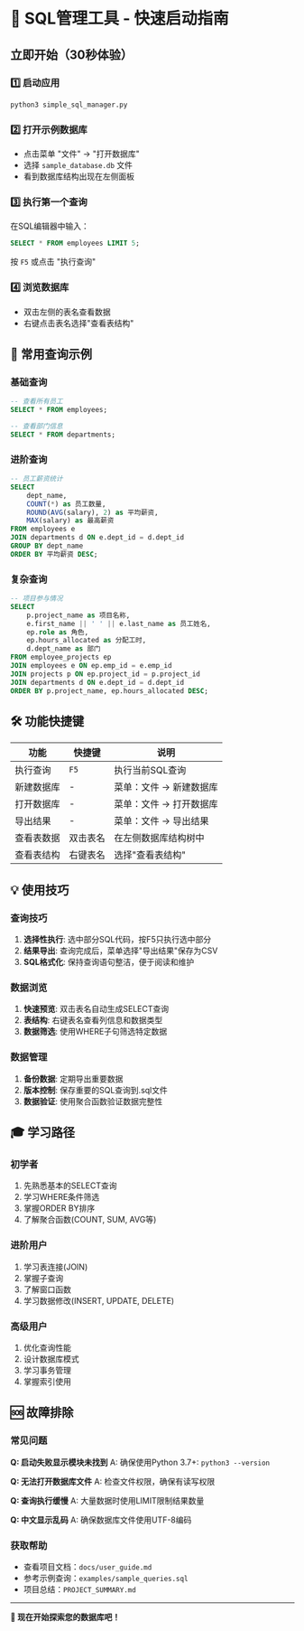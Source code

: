 # 🚀 SQL管理工具 - 快速启动指南

## 立即开始（30秒体验）

### 1️⃣ 启动应用
```bash
python3 simple_sql_manager.py
```

### 2️⃣ 打开示例数据库
- 点击菜单 "文件" → "打开数据库"
- 选择 `sample_database.db` 文件
- 看到数据库结构出现在左侧面板

### 3️⃣ 执行第一个查询
在SQL编辑器中输入：
```sql
SELECT * FROM employees LIMIT 5;
```
按 `F5` 或点击 "执行查询"

### 4️⃣ 浏览数据库
- 双击左侧的表名查看数据
- 右键点击表名选择"查看表结构"

## 🎯 常用查询示例

### 基础查询
```sql
-- 查看所有员工
SELECT * FROM employees;

-- 查看部门信息
SELECT * FROM departments;
```

### 进阶查询
```sql
-- 员工薪资统计
SELECT 
    dept_name,
    COUNT(*) as 员工数量,
    ROUND(AVG(salary), 2) as 平均薪资,
    MAX(salary) as 最高薪资
FROM employees e
JOIN departments d ON e.dept_id = d.dept_id
GROUP BY dept_name
ORDER BY 平均薪资 DESC;
```

### 复杂查询
```sql
-- 项目参与情况
SELECT 
    p.project_name as 项目名称,
    e.first_name || ' ' || e.last_name as 员工姓名,
    ep.role as 角色,
    ep.hours_allocated as 分配工时,
    d.dept_name as 部门
FROM employee_projects ep
JOIN employees e ON ep.emp_id = e.emp_id
JOIN projects p ON ep.project_id = p.project_id
JOIN departments d ON e.dept_id = d.dept_id
ORDER BY p.project_name, ep.hours_allocated DESC;
```

## 🛠️ 功能快捷键

| 功能 | 快捷键 | 说明 |
|------|--------|------|
| 执行查询 | `F5` | 执行当前SQL查询 |
| 新建数据库 | - | 菜单：文件 → 新建数据库 |
| 打开数据库 | - | 菜单：文件 → 打开数据库 |
| 导出结果 | - | 菜单：文件 → 导出结果 |
| 查看表数据 | 双击表名 | 在左侧数据库结构树中 |
| 查看表结构 | 右键表名 | 选择"查看表结构" |

## 💡 使用技巧

### 查询技巧
1. **选择性执行**: 选中部分SQL代码，按F5只执行选中部分
2. **结果导出**: 查询完成后，菜单选择"导出结果"保存为CSV
3. **SQL格式化**: 保持查询语句整洁，便于阅读和维护

### 数据浏览
1. **快速预览**: 双击表名自动生成SELECT查询
2. **表结构**: 右键表名查看列信息和数据类型
3. **数据筛选**: 使用WHERE子句筛选特定数据

### 数据管理
1. **备份数据**: 定期导出重要数据
2. **版本控制**: 保存重要的SQL查询到.sql文件
3. **数据验证**: 使用聚合函数验证数据完整性

## 🎓 学习路径

### 初学者
1. 先熟悉基本的SELECT查询
2. 学习WHERE条件筛选
3. 掌握ORDER BY排序
4. 了解聚合函数(COUNT, SUM, AVG等)

### 进阶用户
1. 学习表连接(JOIN)
2. 掌握子查询
3. 了解窗口函数
4. 学习数据修改(INSERT, UPDATE, DELETE)

### 高级用户
1. 优化查询性能
2. 设计数据库模式
3. 学习事务管理
4. 掌握索引使用

## 🆘 故障排除

### 常见问题
**Q: 启动失败显示模块未找到**
A: 确保使用Python 3.7+: `python3 --version`

**Q: 无法打开数据库文件**
A: 检查文件权限，确保有读写权限

**Q: 查询执行缓慢**
A: 大量数据时使用LIMIT限制结果数量

**Q: 中文显示乱码**
A: 确保数据库文件使用UTF-8编码

### 获取帮助
- 查看项目文档：`docs/user_guide.md`
- 参考示例查询：`examples/sample_queries.sql`
- 项目总结：`PROJECT_SUMMARY.md`

---

**🎉 现在开始探索您的数据库吧！**
